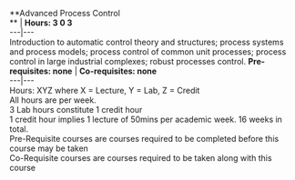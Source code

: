 **Advanced Process Control  
** | **Hours: 3 0 3**  
---|---  
Introduction to automatic control theory and structures; process systems and process models; process control of common unit processes; process control in large industrial complexes; robust processes control. 
**Pre-requisites: none** | **Co-requisites: none**  
---|---  
Hours: XYZ where X = Lecture, Y = Lab, Z = Credit  
All hours are per week.  
3 Lab hours constitute 1 credit hour  
1 credit hour implies 1 lecture of 50mins per academic week. 16 weeks in total.  
Pre-Requisite courses are courses required to be completed before this course may be taken  
Co-Requisite courses are courses required to be taken along with this course
